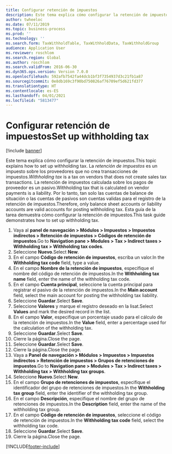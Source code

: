 ```yaml
---
title: Configurar retención de impuestos
description: Este tema explica cómo configurar la retención de impuestos.
author: twheeloc
ms.date: 07/11/2019
ms.topic: business-process
ms.prod: ''
ms.technology: ''
ms.search.form: TaxWithholdTable, TaxWithholdData, TaxWithholdGroup
audience: Application User
ms.reviewer: roschlom
ms.search.region: Global
ms.author: roschlom
ms.search.validFrom: 2016-06-30
ms.dyn365.ops.version: Version 7.0.0
ms.openlocfilehash: 592afb7542fa44dcb1bf3f7354937d3c21fb1a87
ms.sourcegitcommit: 0e8db169c3f90bd750826af76709ef5d621fd377
ms.translationtype: HT
ms.contentlocale: es-ES
ms.lasthandoff: 04/01/2021
ms.locfileid: "5813477"
---
```

# <a name="set-up-withholding-tax"></a><span data-ttu-id="0f1f8-103">Configurar retención de impuestos</span><span class="sxs-lookup"><span data-stu-id="0f1f8-103">Set up withholding tax</span></span>

[!include [banner](../../includes/banner.md)]

<span data-ttu-id="0f1f8-104">Este tema explica cómo configurar la retención de impuestos.</span><span class="sxs-lookup"><span data-stu-id="0f1f8-104">This topic explains how to set up withholding tax.</span></span> <span data-ttu-id="0f1f8-105">La *retención de impuestos* es un impuesto sobre los proveedores que no crea transacciones de impuestos.</span><span class="sxs-lookup"><span data-stu-id="0f1f8-105">*Withholding tax* is a tax on vendors that does not create sales tax transactions.</span></span> <span data-ttu-id="0f1f8-106">La retención de impuestos calculada sobre los pagos de proveedor es un pasivo.</span><span class="sxs-lookup"><span data-stu-id="0f1f8-106">Withholding tax that is calculated on vendor payments is a liability.</span></span> <span data-ttu-id="0f1f8-107">Por lo tanto, tan solo las cuentas de balance de situación o las cuentas de pasivos son cuentas validas para el registro de la retención de impuestos.</span><span class="sxs-lookup"><span data-stu-id="0f1f8-107">Therefore, only balance sheet accounts or liability accounts are valid accounts for posting withholding tax.</span></span> <span data-ttu-id="0f1f8-108">Esta guía de la tarea demuestra cómo configurar la retención de impuestos.</span><span class="sxs-lookup"><span data-stu-id="0f1f8-108">This task guide demonstrates how to set up withholding tax.</span></span>

1. <span data-ttu-id="0f1f8-109">Vaya al **panel de navegación > Módulos > Impuestos > Impuestos indirectos > Retención de impuestos > Códigos de retención de impuestos**.</span><span class="sxs-lookup"><span data-stu-id="0f1f8-109">Go to **Navigation pane > Modules > Tax > Indirect taxes > Withholding tax > Withholding tax codes**.</span></span>
2. <span data-ttu-id="0f1f8-110">Seleccione **Nuevo**.</span><span class="sxs-lookup"><span data-stu-id="0f1f8-110">Select **New**.</span></span>
3. <span data-ttu-id="0f1f8-111">En el campo **Código de retención de impuestos**, escriba un valor.</span><span class="sxs-lookup"><span data-stu-id="0f1f8-111">In the **Withholding tax code** field, type a value.</span></span>
4. <span data-ttu-id="0f1f8-112">En el campo **Nombre de la retención de impuestos**, especifique el nombre del código de retención de impuestos.</span><span class="sxs-lookup"><span data-stu-id="0f1f8-112">In the **Withholding tax name** field, enter the name of the withholding tax code.</span></span>
5. <span data-ttu-id="0f1f8-113">En el campo **Cuenta principal**, seleccione la cuenta principal para registrar el pasivo de la retención de impuestos.</span><span class="sxs-lookup"><span data-stu-id="0f1f8-113">In the **Main account** field, select the main account for posting the withholding tax liability.</span></span>
6. <span data-ttu-id="0f1f8-114">Seleccione **Guardar**.</span><span class="sxs-lookup"><span data-stu-id="0f1f8-114">Select **Save**.</span></span>
7. <span data-ttu-id="0f1f8-115">Seleccione **Valores** y marque el registro deseado en la lisat.</span><span class="sxs-lookup"><span data-stu-id="0f1f8-115">Select **Values** and mark the desired record in the list.</span></span>
8. <span data-ttu-id="0f1f8-116">En el campo **Valor**, especifique un porcentaje usado para el cálculo de la retención de impuestos.</span><span class="sxs-lookup"><span data-stu-id="0f1f8-116">In the **Value** field, enter a percentage used for the calculation of the withholding tax.</span></span>
9. <span data-ttu-id="0f1f8-117">Seleccione **Guardar**.</span><span class="sxs-lookup"><span data-stu-id="0f1f8-117">Select **Save**.</span></span>
10. <span data-ttu-id="0f1f8-118">Cierre la página.</span><span class="sxs-lookup"><span data-stu-id="0f1f8-118">Close the page.</span></span>
11. <span data-ttu-id="0f1f8-119">Seleccione **Guardar**.</span><span class="sxs-lookup"><span data-stu-id="0f1f8-119">Select **Save**.</span></span>
12. <span data-ttu-id="0f1f8-120">Cierre la página.</span><span class="sxs-lookup"><span data-stu-id="0f1f8-120">Close the page.</span></span>
13. <span data-ttu-id="0f1f8-121">Vaya a **Panel de navegación > Módulos > Impuestos > Impuestos indirectos > Retención de impuestos > Grupos de retenciones de impuestos**.</span><span class="sxs-lookup"><span data-stu-id="0f1f8-121">Go to **Navigation pane > Modules > Tax > Indirect taxes > Withholding tax > Withholding tax groups**.</span></span>
14. <span data-ttu-id="0f1f8-122">Seleccione **Nuevo**.</span><span class="sxs-lookup"><span data-stu-id="0f1f8-122">Select **New**.</span></span>
15. <span data-ttu-id="0f1f8-123">En el campo **Grupo de retenciones de impuestos**, especifique el identificador del grupo de retenciones de impuestos.</span><span class="sxs-lookup"><span data-stu-id="0f1f8-123">In the **Withholding tax group** field, enter the identifier of the withholding tax group.</span></span>
16. <span data-ttu-id="0f1f8-124">En el campo **Descripción**, especifique el nombre del grupo de retenciones de impuestos.</span><span class="sxs-lookup"><span data-stu-id="0f1f8-124">In the **Description** field, enter the name of the withholding tax group.</span></span>
17. <span data-ttu-id="0f1f8-125">En el campo **Código de retención de impuestos**, seleccione el código de retención de impuestos.</span><span class="sxs-lookup"><span data-stu-id="0f1f8-125">In the **Withholding tax code** field, select the withholding tax code.</span></span>
18. <span data-ttu-id="0f1f8-126">Seleccione **Guardar**.</span><span class="sxs-lookup"><span data-stu-id="0f1f8-126">Select **Save**.</span></span>
19. <span data-ttu-id="0f1f8-127">Cierre la página.</span><span class="sxs-lookup"><span data-stu-id="0f1f8-127">Close the page.</span></span>



[!INCLUDE[footer-include](../../../includes/footer-banner.md)]